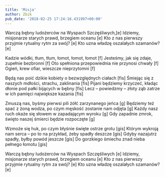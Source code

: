 ```yaml
---
title: 'Misja'
author: Zbik
pub_date: '2018-02-25 17:24:16.431997+00:00'
---
```


Warczą bębny ludożerców na Wyspach Szczęśliwych,[e]
Idziemy, misjonarze starych prawd, brzegiem oceanu [e]
Kto z nas pierwszy przyjmie rytualny rytm za swój? [e]
Kto uzna władzę oszalałych szamanów? [e]

Kadzie wódki, tłum, tłum, łomot, łomot, łomot [f]
Jesteśmy, jak się zdaje, zupełnie bezbronni [f]
Oto spełniona przepowiednia nie przynosi chwały [f]
Ogień, krew ofiar, wieszcze nieprzytomni [f]

Będą nas poić dzikie kobiety o bezwzględnych ciałach [fis]
Śmiejąc się z naszych mdłości, strachu, zaklinania [fis]
Pijani będziemy krzyczeć, kładąc dłonie pod pałki bijących w bębny [fis]
Lecz – powiedzmy – złoty ząb zatrze w ich pamięci największe kazania [fis]

Zmuszą nas, byśmy pierwsi pili żółć zarzynanego jeńca [g]
Będziemy też spać z żoną wodza, po czym męskość zostanie nam odjęta [g]
Każdy nasz ruch okaże się słowem w zapadającym wyroku [g]
Gdy zapadnie zmrok, święto naszej śmierci będzie rozpoczęte [g]

Wzmoże się huk, po czym błyśnie święte ostrze grotu [gis]
Którym wykroją nam serca – po to na przykład, żeby spadły deszcze [gis]
Gdyby nazajutrz spadły, byłby powód jeszcze [gis]
Do gorzkiego śmiechu znad nieba pełnego łomotu [gis]

Warczą bębny ludożerców na Wyspach Szczęśliwych [e]
Idziemy, misjonarze starych prawd, brzegiem oceanu [e]
Kto z nas pierwszy przyjmie rytualny rytm za swój? [e]
Kto uzna władzę oszalałych szamanów? [e]